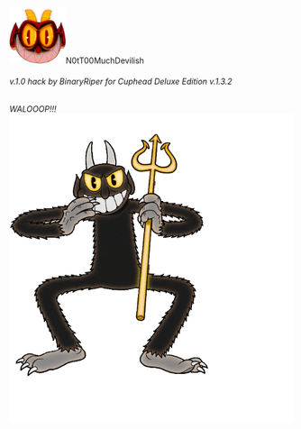 
<img src="https://github.com/BinaryRiper/N0tT00MuchDevilish/blob/main/media/icon.png" width="100" height="100">N0tT00MuchDevilish
###### v.1.0 hack by BinaryRiper for Cuphead Deluxe Edition v.1.3.2   

*WALOOOP!!!*  
<img src="https://github.com/BinaryRiper/N0tT00MuchDevilish/blob/main/media/devilskin.gif">
